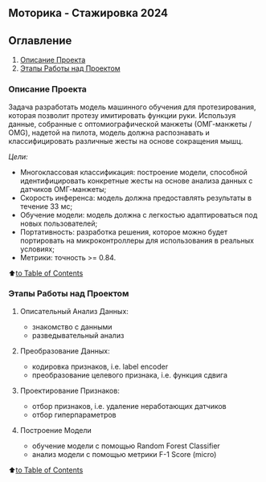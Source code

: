 ## **Моторика - Стажировка 2024**

## Оглавление
1. [Описание Проекта](README.md#описание-проекта)
2. [Этапы Работы над Проектом](README.md#этапы-работы-над-проектом)


### Описание Проекта

Задача разработать модель машинного обучения для протезирования, которая позволит протезу имитировать функции руки.
Используя данные, собранные с оптомиографической манжеты (ОМГ-манжеты / OMG), надетой на пилота, модель должна распознавать и классифицировать различные жесты на основе сокращения мышц.

_Цели:_

- Многоклассовая классификация: построение модели, способной идентифицировать конкретные жесты на основе анализа данных с датчиков ОМГ-манжеты;
- Скорость инференса: модель должна предоставлять результаты в течение 33 мс;
- Обучение модели: модель должна с легкостью адаптироваться под новых пользователей;
- Портативность: разработка решения, которое можно будет портировать на микроконтроллеры для использования в реальных условиях;
- Метрики: точность >= 0.84.


:arrow_up:[to Table of Contents](README.md#оглавление)


### Этапы Работы над Проектом

1. Описательный Анализ Данных:
   - знакомство с данными
   - разведывательный анализ

2. Преобразование Данных:
   - кодировка признаков, i.e. label encoder
   - преобразование целевого признака, i.e. функция сдвига

3. Проектирование Признаков:
   - отбор признаков, i.e. удаление неработающих датчиков
   - отбор гиперпараметров

4. Построение Модели
   - обучение модели с помощью Random Forest Classifier
   - анализ модели с помощью метрики F-1 Score (micro)


:arrow_up:[to Table of Contents](README.md#оглавление)
